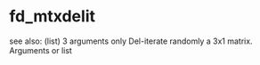 # fd_mtxdelit 



 

 

see also:
(list) 3 arguments only
Del-iterate randomly a 3x1 matrix. Arguments or list


 
